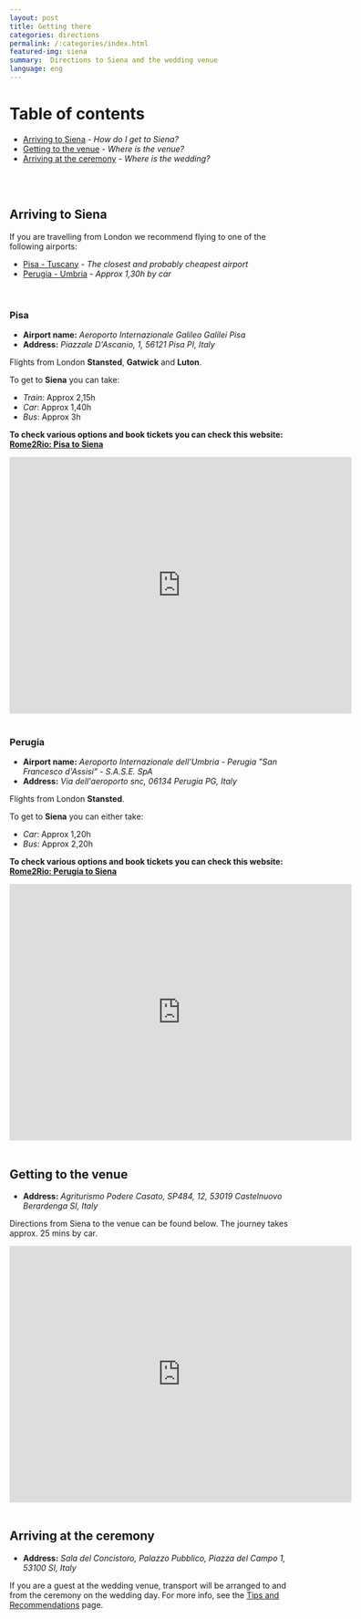 ```yaml
---
layout: post
title: Getting there
categories: directions
permalink: /:categories/index.html
featured-img: siena
summary:  Directions to Siena and the wedding venue
language: eng
---
```


# Table of contents

* [Arriving to Siena](#arriving-to-siena) - *How do I get to Siena?*
* [Getting to the venue](#getting-to-the-venue) - *Where is the venue?*
* [Arriving at the ceremony](#arriving-at-the-ceremony) - *Where is the wedding?*
<br> 
<br> 

## Arriving to Siena

If you are travelling from London we recommend flying to one of the following airports:

* [Pisa - Tuscany](#pisa) - *The closest and probably cheapest airport*
* [Perugia - Umbria](#perugia) - *Approx 1,30h by car*
<br> 



### Pisa

* **Airport name:** *Aeroporto Internazionale Galileo Galilei Pisa*
* **Address:** *Piazzale D'Ascanio, 1, 56121 Pisa PI, Italy*

Flights from London **Stansted**, **Gatwick** and **Luton**.

To get to **Siena** you can take:

* *Train*: Approx 2,15h
* *Car*: Approx 1,40h
* *Bus*: Approx 3h

**To check various options and book tickets you can check this website: [Rome2Rio: Pisa to Siena](https://www.rome2rio.com/map/Pisa-Airport-PSA/Siena)**


<iframe src="https://www.google.com/maps/embed?pb=!1m28!1m12!1m3!1d369766.51404808654!2d10.554318500097166!3d43.61068716026395!2m3!1f0!2f0!3f0!3m2!1i1024!2i768!4f13.1!4m13!3e0!4m5!1s0x12d59180c9f0b2d1%3A0x790c25e1cb0e3017!2sPisa%20Galileo%20Galilei%20(PSA)%2C%20Piazzale%20D&#39;ascanio%2C%20Pisa%2C%20PI%2C%20Italia!3m2!1d43.689084199999996!2d10.3978845!4m5!1s0x132a2cbf34bf5313%3A0x5d731212f12343e3!2sSiena%2C%20SI%2C%20Italia!3m2!1d43.318808999999995!2d11.3307574!5e0!3m2!1sit!2suk!4v1573414640518!5m2!1sit!2suk" width="600" height="450" frameborder="0" style="border:0;" allowfullscreen=""></iframe>

<br> 
<br> 


### Perugia

* **Airport name:** *Aeroporto Internazionale dell'Umbria - Perugia "San Francesco d'Assisi" - S.A.S.E. SpA*
* **Address:** *Via dell'aeroporto snc, 06134 Perugia PG, Italy*

Flights from London **Stansted**.

To get to **Siena** you can either take:

* *Car*: Approx 1,20h
* *Bus*: Approx 2,20h

**To check various options and book tickets you can check this website: [Rome2Rio: Perugia to Siena](https://www.rome2rio.com/map/Perugia-Airport-PEG/Siena)**

<iframe src="https://www.google.com/maps/embed?pb=!1m28!1m12!1m3!1d744517.5677042087!2d11.356160351911035!3d43.2037892625722!2m3!1f0!2f0!3f0!3m2!1i1024!2i768!4f13.1!4m13!3e0!4m5!1s0x132c20963735c861%3A0x8747512abefee13f!2sAeroporto%20Internazionale%20dell&#39;Umbria%20-%20Perugia%20%22San%20Francesco%20d&#39;Assisi%22%20-%20S.A.S.E.%20SpA%2C%20Via%20dell&#39;aeroporto%20snc%2C%2006134%20Perugia%20PG%2C%20Italia!3m2!1d43.095233199999996!2d12.502450399999999!4m5!1s0x132a2cbf34bf5313%3A0x5d731212f12343e3!2sSiena%2C%20SI%2C%20Italia!3m2!1d43.318808999999995!2d11.3307574!5e0!3m2!1sit!2suk!4v1573414565045!5m2!1sit!2suk" width="600" height="450" frameborder="0" style="border:0;" allowfullscreen=""></iframe>

<br> 
<br> 

## Getting to the venue

- **Address:** *Agriturismo Podere Casato, SP484, 12, 53019 Castelnuovo Berardenga SI, Italy*


Directions from Siena to the venue can be found below. The journey takes approx. 25 mins by car.

<iframe src="https://www.google.com/maps/embed?pb=!1m28!1m12!1m3!1d92906.32643751221!2d11.362732413296714!3d43.30750368256063!2m3!1f0!2f0!3f0!3m2!1i1024!2i768!4f13.1!4m13!3e0!4m5!1s0x132a2cbf34bf5313%3A0x5d731212f12343e3!2sSiena%2C%20SI%2C%20Italia!3m2!1d43.318808999999995!2d11.3307574!4m5!1s0x132bda9b14a927db%3A0xaa1d4636d58bdd17!2sAgriturismo%20Podere%20Casato%2C%20SP484%2C%2012%2C%2053019%20Castelnuovo%20Berardenga%20SI%2C%20Italia!3m2!1d43.333211299999995!2d11.532041!5e0!3m2!1sit!2suk!4v1573416094830!5m2!1sit!2suk" width="600" height="450" frameborder="0" style="border:0;" allowfullscreen=""></iframe>

<br> 
<br> 

## Arriving at the ceremony

- **Address:** *Sala del Concistoro, Palazzo Pubblico, Piazza del Campo 1, 53100 SI, Italy*

If you are a guest at the wedding venue, transport will be arranged to and from the ceremony on the wedding day. For more info, see the [Tips and Recommendations](https://lorenzaematteo.github.io/wedding/tipsandrecommendations/) page. 